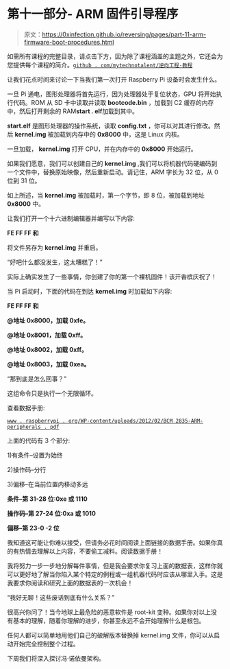 # 第十一部分- ARM 固件引导程序

> 原文：<https://0xinfection.github.io/reversing/pages/part-11-arm-firmware-boot-procedures.html>

如需所有课程的完整目录，请点击下方，因为除了课程涵盖的主题之外，它还会为您提供每个课程的简介。[`github . com/mytechnotalent/逆向工程-教程`](https://github.com/mytechnotalent/Reverse-Engineering-Tutorial)

让我们花点时间来讨论一下当我们第一次打开 Raspberry Pi 设备时会发生什么。

一旦 Pi 通电，图形处理器将首先运行，因为处理器处于复位状态，GPU 将开始执行代码。ROM 从 SD 卡中读取并读取 **bootcode.bin** ，加载到 C2 缓存的内存中，然后打开剩余的 RAM**start . elf**加载到其中。

**start.elf** 是图形处理器的操作系统，读取 **config.txt** ，你可以对其进行修改。然后 **kernel.img** 被加载到内存中的 **0x8000** 中，这是 Linux 内核。

一旦加载， **kernel.img** 打开 CPU，并在内存中的 **0x8000** 开始运行。

如果我们愿意，我们可以创建自己的 **kernel.img** ,我们可以将机器代码硬编码到一个文件中，替换原始映像，然后重新启动。请记住，ARM 字长为 32 位，从 0 位到 31 位。

如上所述，当 **kernel.img** 被加载时，第一个字节，即 8 位，被加载到地址 **0x8000** 中。

让我们打开一个十六进制编辑器并编写以下内容:

**FE FF FF 和**

将文件另存为 **kernel.img** 并重启。

“好吧什么都没发生，这太糟糕了！”

实际上确实发生了一些事情，你创建了你的第一个裸机固件！该开香槟庆祝了！

当 Pi 启动时，下面的代码在到达 **kernel.img** 时加载如下内容:

**FE FF FF 和**

**@地址 0x8000，加载 0xfe。**

**@地址 0x8001，加载 0xff。**

**@地址 0x8002，加载 0xff。**

**@地址 0x8003，加载 0xea。**

“那到底是怎么回事？”

这组命令只是执行一个无限循环。

查看数据手册:

[`www . raspberrypi . org/WP-content/uploads/2012/02/BCM 2835-ARM-peripherals . pdf`](https://www.raspberrypi.org/wp-content/uploads/2012/02/BCM2835-ARM-Peripherals.pdf)

上面的代码有 3 个部分:

1)有条件–设置为始终

2)操作码–分行

3)偏移–在当前位置内移动多远

**条件–第 31-28 位:0xe 或 1110**

**操作码–第 27-24 位:0xa 或 1010**

**偏移–第 23-0 -2 位**

我知道这可能让你难以接受，但请务必花时间阅读上面链接的数据手册。如果你真的有热情去理解以上内容，不要偷工减料。阅读数据手册！

我将努力一步一步地分解每件事情，但是我会要求你复习上面的数据表，这样你就可以更好地了解当你陷入某个特定的例程或一组机器代码时应该从哪里入手。这是我要求你阅读和研究上面的数据表的一次机会！

“我好无聊！这些废话到底有什么关系？”

很高兴你问了！当今地球上最危险的恶意软件是 root-kit 变种。如果你对以上没有基本的理解，随着你理解的进步，你甚至永远不会开始理解什么是根包。

任何人都可以简单地用他们自己的破解版本替换掉 kernel.img 文件，你可以从启动开始完全控制整个过程。

下周我们将深入探讨冯·诺依曼架构。
